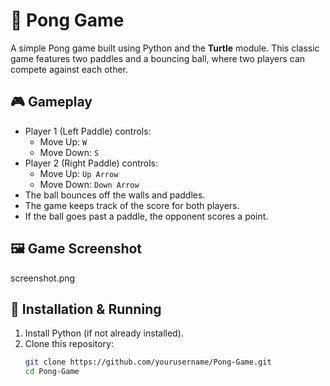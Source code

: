 # 🏓 Pong Game  

A simple Pong game built using Python and the **Turtle** module. This classic game features two paddles and a bouncing ball, where two players can compete against each other.  

## 🎮 Gameplay  
- Player 1 (Left Paddle) controls:  
  - Move Up: `W`  
  - Move Down: `S`  
- Player 2 (Right Paddle) controls:  
  - Move Up: `Up Arrow`  
  - Move Down: `Down Arrow`  
- The ball bounces off the walls and paddles.  
- The game keeps track of the score for both players.  
- If the ball goes past a paddle, the opponent scores a point.  

## 🖼️ Game Screenshot  
screenshot.png


## 🚀 Installation & Running  
1. Install Python (if not already installed).  
2. Clone this repository:  
   ```sh
   git clone https://github.com/yourusername/Pong-Game.git
   cd Pong-Game

